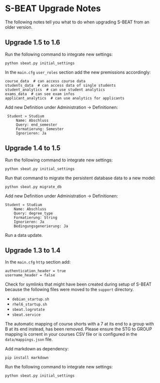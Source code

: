 # S-BEAT Upgrade Notes

The following notes tell you what to do when upgrading S-BEAT from an older version.

## Upgrade 1.5 to 1.6

Run the following command to integrate new settings:

    python sbeat.py initial_settings


In the `main.cfg` `user_roles` section add the new premissions accordingly:

	course_data  # can access course data
    students_data  # can access data of single students
    student_analytics  # can use student analytics
    exams_data  # can see exam infos
    applicant_analytics  # can use analytics for applicants

Add new Definition under Administration -> Definitionen:
                         
     Student » Studium
         Name: Abschluss
         Query: end_semester
         Formatierung: Semester
         Ignorieren: Ja


## Upgrade 1.4 to 1.5

Run the following command to integrate new settings:

    python sbeat.py initial_settings
    
Run that command to migrate the persistent database data to a new model:

	python sbeat.py migrate_db
    

Add new Definition under Administration -> Definitionen:

    Student » Studium
        Name: Abschluss
        Query: degree_type
        Formatierung: String
        Ignorieren: Ja
        Bedingungsgenerierung: Ja

Run a data update.

## Upgrade 1.3 to 1.4

In the `main.cfg` `http` section add:

	authentication_header = true
    username_header = false

Check for symlinks that might have been created during setup of S-BEAT because the following files were moved to the `support` directory.
* `debian_startup.sh`
* `rhel6_startup.sh`
* `sbeat.logrotate`
* `sbeat.service`

The automatic mapping of course shorts with a 7 at its end to a group with B at its end instead, has been removed. Please ensure the STG to GROUP mapping is corrent in your courses CSV file or is configured in the `data/mappings.json` file.

Add markdown as dependency:

	pip install markdown
	
Run the following command to integrate new settings:

    python sbeat.py initial_settings

